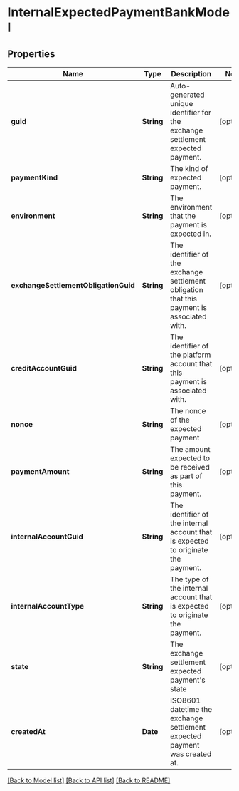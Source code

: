 # InternalExpectedPaymentBankModel

## Properties
Name | Type | Description | Notes
------------ | ------------- | ------------- | -------------
**guid** | **String** | Auto-generated unique identifier for the exchange settlement expected payment. | [optional] 
**paymentKind** | **String** | The kind of expected payment. | [optional] 
**environment** | **String** | The environment that the payment is expected in. | [optional] 
**exchangeSettlementObligationGuid** | **String** | The identifier of the exchange settlement obligation that this payment is associated with. | [optional] 
**creditAccountGuid** | **String** | The identifier of the platform account that this payment is associated with. | [optional] 
**nonce** | **String** | The nonce of the expected payment | [optional] 
**paymentAmount** | **String** | The amount expected to be received as part of this payment. | [optional] 
**internalAccountGuid** | **String** | The identifier of the internal account that is expected to originate the payment. | [optional] 
**internalAccountType** | **String** | The type of the internal account that is expected to originate the payment. | [optional] 
**state** | **String** | The exchange settlement expected payment&#39;s state | [optional] 
**createdAt** | **Date** | ISO8601 datetime the exchange settlement expected payment was created at. | [optional] 

[[Back to Model list]](../README.md#documentation-for-models) [[Back to API list]](../README.md#documentation-for-api-endpoints) [[Back to README]](../README.md)


